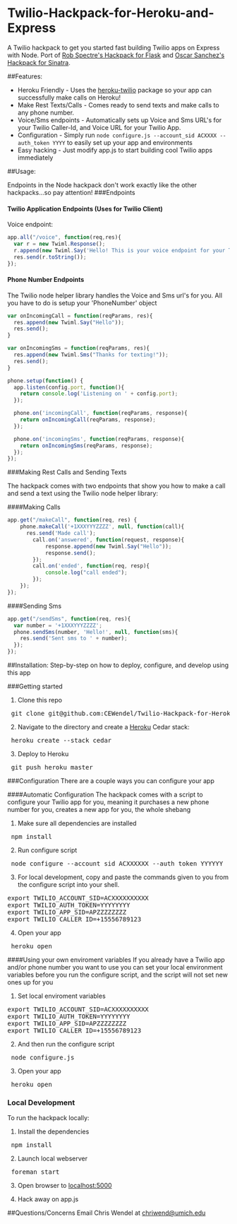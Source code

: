 Twilio-Hackpack-for-Heroku-and-Express
======================================

A Twilio hackpack to get you started fast building Twilio apps on Express with Node. 
Port of [Rob Spectre's Hackpack for Flask](http://github.com/robspectre/Twilio-Hackpack-for-Heroku-and-Flask) and [Oscar Sanchez's Hackpack for Sinatra](http://github.com/labcoder/Twilio-Hackpack-for-Heroku-and-Sinatra).

##Features:
* Heroku Friendly - Uses the [heroku-twilio](http://github.com/cewendel/heroku-twilio) package so your app can successfully make calls on Heroku!
* Make Rest Texts/Calls - Comes ready to send texts and make calls to any phone number.
* Voice/Sms endpoints - Automatically sets up Voice and Sms URL's for your Twilio Caller-Id, and Voice URL for your Twilio App.
* Configuration - Simply run `node configure.js --account_sid ACXXXX --auth_token YYYY`
to easily set up your app and environments
* Easy hacking - Just modify app.js to start building cool Twilio apps immediately 

##Usage:

Endpoints in the Node hackpack don't work exactly like the other hackpacks...so pay attention!
###Endpoints

#### Twilio Application Endpoints (Uses for Twilio Client)
Voice endpoint:
```javascript
app.all("/voice", function(req,res){
  var r = new Twiml.Response();
  r.append(new Twiml.Say('Hello! This is your voice endpoint for your Twilio app'));
  res.send(r.toString());
});
```

#### Phone Number Endpoints
The Twilio node helper library handles the Voice and Sms url's for you. All you have to do is setup your 'PhoneNumber' object

```javascript
var onIncomingCall = function(reqParams, res){
  res.append(new Twiml.Say("Hello"));
  res.send();
}

var onIncomingSms = function(reqParams, res){
  res.append(new Twiml.Sms("Thanks for texting!"));
  res.send();
}

phone.setup(function() {
  app.listen(config.port, function(){
    return console.log('Listening on ' + config.port);
  });

  phone.on('incomingCall', function(reqParams, response){
    return onIncomingCall(reqParams, response);
  });

  phone.on('incomingSms', function(reqParams, response){
   	return onIncomingSms(reqParams, response);
  });
});
```

###Making Rest Calls and Sending Texts

The hackpack comes with two endpoints that show you how to make a call and send a text using the Twilio node helper library:

####Making Calls
```javascript
app.get("/makeCall", function(req, res) {
	phone.makeCall('+1XXXYYYZZZZ', null, function(call){
      res.send('Made call');
  		call.on('answered', function(request, response){
  			response.append(new Twiml.Say("Hello"));
  			response.send();
  		});
  		call.on('ended', function(req, resp){
  			console.log("call ended");
  	 	});
  	});
});
```

####Sending Sms
```javascript
app.get("/sendSms", function(req, res){
  var number = '+1XXXYYYZZZZ';
  phone.sendSms(number, 'Hello!', null, function(sms){
    res.send('Sent sms to ' + number);
  });
});
```

##Installation:
Step-by-step on how to deploy, configure, and develop using this app

###Getting started
1) Clone this repo
<pre> git clone git@github.com:CEWendel/Twilio-Hackpack-for-Heroku-and-Express.git</pre>

2) Navigate to the directory and create a [Heroku](https://toolbelt.herokuapp.com) Cedar stack:
<pre> heroku create --stack cedar </pre>

3) Deploy to Heroku
<pre> git push heroku master </pre>

###Configuration
There are a couple ways you can configure your app

####Automatic Configuration
The hackpack comes with a script to configure your Twilio app for you, meaning it purchases a new phone number for you, creates a new app for you, the whole shebang

1) Make sure all dependencies are installed
<pre> npm install </pre>

2) Run configure script
<pre> node configure --account_sid ACXXXXXX --auth_token YYYYYY </pre>

3) For local development, copy and paste the commands given to you from the configure script into your shell.
<pre>
export TWILIO_ACCOUNT_SID=ACXXXXXXXXXX
export TWILIO_AUTH_TOKEN=YYYYYYYY
export TWILIO_APP_SID=APZZZZZZZZ
export TWILIO_CALLER_ID=+15556789123
</pre>

4) Open your app
<pre> heroku open </pre>

####Using your own enviroment variables
If you already have a Twilio app and/or phone number you want to use you can set your local environment variables before you run the configure script, and the script will not set new ones up for you

1) Set local enviroment variables
<pre>
export TWILIO_ACCOUNT_SID=ACXXXXXXXXXX
export TWILIO_AUTH_TOKEN=YYYYYYYY
export TWILIO_APP_SID=APZZZZZZZZ
export TWILIO_CALLER_ID=+15556789123
</pre>

2) And then run the configure script
<pre> node configure.js </pre>

3) Open your app
<pre> heroku open </pre>

### Local Development

To run the hackpack locally:

1) Install the dependencies
<pre> npm install </pre>

2) Launch local webserver
<pre> foreman start </pre>

3) Open browser to [localhost:5000](http://localhost:5000)

4) Hack away on app.js

##Questions/Concerns
Email Chris Wendel at <chriwend@umich.edu>

